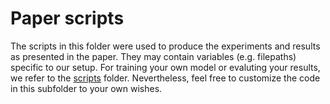 # Paper scripts
The scripts in this folder were used to produce the experiments and results as 
presented in the paper. They may contain variables (e.g. filepaths) specific to 
our setup. For training your own model or evaluting your results, we refer to 
the [scripts](/mycoai/scripts/) folder. Nevertheless, feel free to customize the
code in this subfolder to your own wishes.
